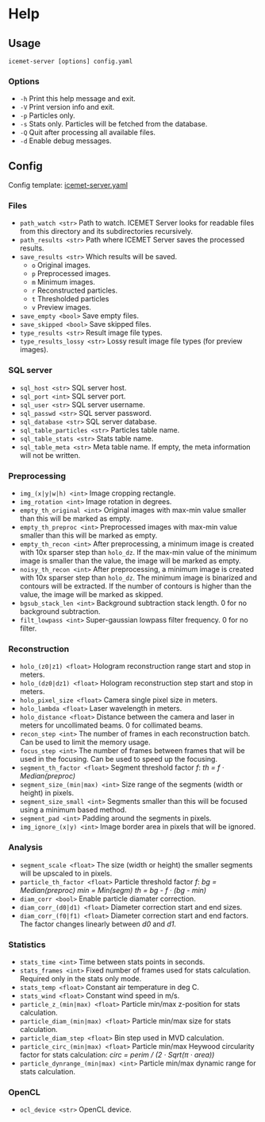 # Help
## Usage
`icemet-server [options] config.yaml`

### Options
- `-h` Print this help message and exit.
- `-V` Print version info and exit.
- `-p` Particles only.
- `-s` Stats only. Particles will be fetched from the database.
- `-Q` Quit after processing all available files.
- `-d` Enable debug messages.

## Config
Config template: [icemet-server.yaml](etc/icemet-server.yaml)

### Files
- `path_watch <str>` Path to watch. ICEMET Server looks for readable files from this directory and its subdirectories recursively.
- `path_results <str>` Path where ICEMET Server saves the processed results.
- `save_results <str>` Which results will be saved.
  - `o` Original images.
  - `p` Preprocessed images.
  - `m` Minimum images.
  - `r` Reconstructed particles.
  - `t` Thresholded particles
  - `v` Preview images.
- `save_empty <bool>` Save empty files.
- `save_skipped <bool>` Save skipped files.
- `type_results <str>` Result image file types.
- `type_results_lossy <str>` Lossy result image file types (for preview images).

### SQL server
- `sql_host <str>` SQL server host.
- `sql_port <int>` SQL server port.
- `sql_user <str>` SQL server username.
- `sql_passwd <str>` SQL server password.
- `sql_database <str>` SQL server database.
- `sql_table_particles <str>` Particles table name.
- `sql_table_stats <str>` Stats table name.
- `sql_table_meta <str>` Meta table name. If empty, the meta information will not be written.

###  Preprocessing
- `img_(x|y|w|h) <int>` Image cropping rectangle.
- `img_rotation <int>` Image rotation in degrees.
- `empty_th_original <int>` Original images with max-min value smaller than this will be marked as empty.
- `empty_th_preproc <int>` Preprocessed images with max-min value smaller than this will be marked as empty.
- `empty_th_recon <int>` After preprocessing, a minimum image is created with 10x sparser step than `holo_dz`. If the max-min value of the minimum image is smaller than the value, the image will be marked as empty.
- `noisy_th_recon <int>` After preprocessing, a minimum image is created with 10x sparser step than `holo_dz`. The minimum image is binarized and contours will be extracted. If the number of contours is higher than the value, the image will be marked as skipped.
- `bgsub_stack_len <int>` Background subtraction stack length. 0 for no background subtraction.
- `filt_lowpass <int>` Super-gaussian lowpass filter frequency. 0 for no filter.

### Reconstruction
 - `holo_(z0|z1) <float>` Hologram reconstruction range start and stop in meters.
  - `holo_(dz0|dz1) <float>` Hologram reconstruction step start and stop in meters.
 - `holo_pixel_size <float>` Camera single pixel size in meters.
 - `holo_lambda <float>` Laser wavelength in meters.
 - `holo_distance <float>` Distance between the camera and laser in meters for uncollimated beams. 0 for collimated beams.
 - `recon_step <int>` The number of frames in each reconstruction batch. Can be used to limit the memory usage.
 - `focus_step <int>` The number of frames between frames that will be used in the focusing. Can be used to speed up the focusing.
 - `segment_th_factor <float>` Segment threshold factor *f*:
*th = f · Median(preproc)*
 - `segment_size_(min|max) <int>` Size range of the segments (width or height) in pixels.
 - `segment_size_small <int>` Segments smaller than this will be focused using a minimum based method.
 - `segment_pad <int>` Padding around the segments in pixels.
 - `img_ignore_(x|y) <int>` Image border area in pixels that will be ignored.

### Analysis
 - `segment_scale <float>` The size (width or height) the smaller segments will be upscaled to in pixels.
 - `particle_th_factor <float>` Particle threshold factor *f*:
*bg = Median(preproc)*
*min = Min(segm)*
*th = bg - f · (bg - min)*
 - `diam_corr <bool>` Enable particle diamater correction.
 - `diam_corr_(d0|d1) <float>` Diameter correction start and end sizes.
 - `diam_corr_(f0|f1) <float>` Diameter correction start and end factors. The factor changes linearly between *d0* and *d1*.

### Statistics
 - `stats_time <int>` Time between stats points in seconds.
 - `stats_frames <int>` Fixed number of frames used for stats calculation. Required only in the stats only mode.
 - `stats_temp <float>` Constant air temperature in deg C.
 - `stats_wind <float>` Constant wind speed in m/s.
 - `particle_z_(min|max) <float>` Particle min/max z-position for stats calculation.
 - `particle_diam_(min|max) <float>` Particle min/max size for stats calculation.
 - `particle_diam_step <float>` Bin step used in MVD calculation.
 - `particle_circ_(min|max) <float>` Particle min/max Heywood circularity factor for stats calculation:
*circ = perim / (2 · Sqrt(π · area))*
 - `particle_dynrange_(min|max) <int>` Particle min/max dynamic range for stats calculation.

### OpenCL
 - `ocl_device <str>` OpenCL device.
